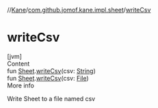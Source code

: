 //[Kane](../index.md)/[com.github.jomof.kane.impl.sheet](index.md)/[writeCsv](write-csv.md)



# writeCsv  
[jvm]  
Content  
fun [Sheet](-sheet/index.md).[writeCsv](write-csv.md)(csv: [String](https://kotlinlang.org/api/latest/jvm/stdlib/kotlin/-string/index.html))  
fun [Sheet](-sheet/index.md).[writeCsv](write-csv.md)(csv: [File](https://docs.oracle.com/javase/8/docs/api/java/io/File.html))  
More info  


Write Sheet to a file named csv

  



